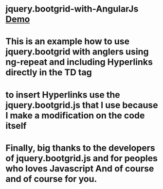 # jquery.bootgrid-with-AngularJs <a href="https://bessemfer.github.io/jquery.bootgrid-with-AngularJs/">Demo</a>
# This is an example how to use jquery.bootgrid with anglers using ng-repeat and including Hyperlinks  directly in the TD tag
# to insert Hyperlinks use the jquery.bootgrid.js that I use because I make a modification on the code itself
# Finally, big thanks to the developers of jquery.bootgrid.js and for peoples who loves Javascript And of course and of course for you.
